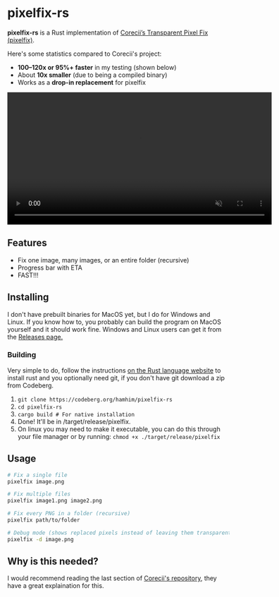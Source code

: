 # pixelfix-rs

**pixelfix-rs** is a Rust implementation of [Corecii’s Transparent Pixel Fix (pixelfix)](https://github.com/Corecii/Transparent-Pixel-Fix).

Here's some statistics compared to Corecii's project:
* **100–120x or 95%+ faster** in my testing (shown below)
* About **10x smaller** (due to being a compiled binary)
* Works as a **drop-in replacement** for pixelfix

<video src="https://codeberg.org/hamhim/pixelfix-rs/raw/branch/main/repository/showcase.webm" 
       width="600" 
       controls 
       loop 
       muted>
</video>

## Features
* Fix one image, many images, or an entire folder (recursive)
* Progress bar with ETA
* FAST!!!

## Installing
I don't have prebuilt binaries for MacOS yet, but I do for Windows and Linux. If you know how to, you probably can build the program on MacOS yourself and it should work fine. Windows and Linux users can get it from the [Releases page.](https://codeberg.org/hamhim/pixelfix-rs/releases)

### Building
Very simple to do, follow the instructions [on the Rust language website](https://www.rust-lang.org/learn/get-started) to install rust and you optionally need git, if you don't have git download a zip from Codeberg.  

1. ```git clone https://codeberg.org/hamhim/pixelfix-rs```
2. ```cd pixelfix-rs```
3. ```cargo build # For native installation```
4. Done! It'll be in /target/release/pixelfix.
5. On linux you may need to make it executable, you can do this through your file manager or by running: `chmod +x ./target/release/pixelfix`

## Usage

```sh
# Fix a single file
pixelfix image.png

# Fix multiple files
pixelfix image1.png image2.png

# Fix every PNG in a folder (recursive)
pixelfix path/to/folder

# Debug mode (shows replaced pixels instead of leaving them transparent)
pixelfix -d image.png
```

## Why is this needed?

I would recommend reading the last section of [Corecii's repository](https://github.com/Corecii/Transparent-Pixel-Fix#more-info), they have a great explaination for this.
